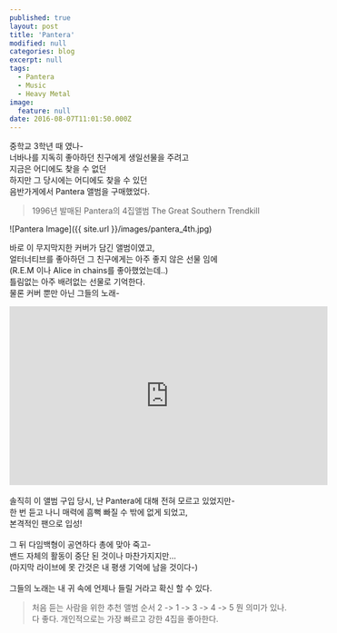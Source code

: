 ```yaml
---
published: true
layout: post
title: 'Pantera'
modified: null
categories: blog
excerpt: null
tags:
  - Pantera
  - Music
  - Heavy Metal
image:
  feature: null
date: 2016-08-07T11:01:50.000Z
---
```


중학교 3학년 때 였나-
<br>너바나를 지독히 좋아하던 친구에게 생일선물을 주려고
<br>지금은 어디에도 찾을 수 없던
<br>하지만 그 당시에는 어디에도 찾을 수 있던
<br>음반가게에서 Pantera 앨범을 구매했었다.

>1996년 발매된 Pantera의 4집앨범 The Great Southern Trendkill

![Pantera Image]({{ site.url }}/images/pantera_4th.jpg)

바로 이 무지막지한 커버가 담긴 앨범이였고,
<br>얼터너티브를 좋아하던 그 친구에게는 아주 좋지 않은 선물 임에
<br>(R.E.M 이나 Alice in chains를 좋아했었는데..)
<br>틀림없는 아주 배려없는 선물로 기억한다.
<br>물론 커버 뿐만 아닌 그들의 노래-


<iframe width="560" height="315" src="https://www.youtube.com/embed/2-V8kYT1pvE?list=PLA4F936A27CB89296" frameborder="0" allowfullscreen></iframe>


<br>
<br>솔직히 이 앨범 구입 당시, 난 Pantera에 대해 전혀 모르고 있었지만-
<br>한 번 듣고 나니 매력에 흠뻑 빠질 수 밖에 없게 되었고,
<br>본격적인 팬으로 입성!
<br>
<br>그 뒤 다임백형이 공연하다 총에 맞아 죽고-
<br>밴드 자체의 활동이 중단 된 것이나 마찬가지지만...
<br>(마지막 라이브에 못 간것은 내 평생 기억에 남을 것이다-)
<br>
<br>그들의 노래는 내 귀 속에 언제나 들릴 거라고 확신 할 수 있다.

>처음 듣는 사람을 위한 추천 앨범 순서
> 2 -> 1 -> 3 -> 4 -> 5 뭔 의미가 있나. 다 좋다.
> 개인적으로는 가장 빠르고 강한 4집을 좋아한다. 

